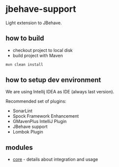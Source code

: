 # jbehave-support
Light extension to JBehave.

## how to build
- checkout project to local disk
- build project with Maven
```bash
mvn clean install
```

## how to setup dev environment
We are using Intellij IDEA as IDE (always last version). 

Recommended set of plugins:
- SonarLint
- Spock Framework Enhancement
- GMavenPlus IntelliJ Plugin
- JBehave support
- Lombok Plugin

## modules
- [core](jbehave-support-core/README.md) - details about integration and usage 

